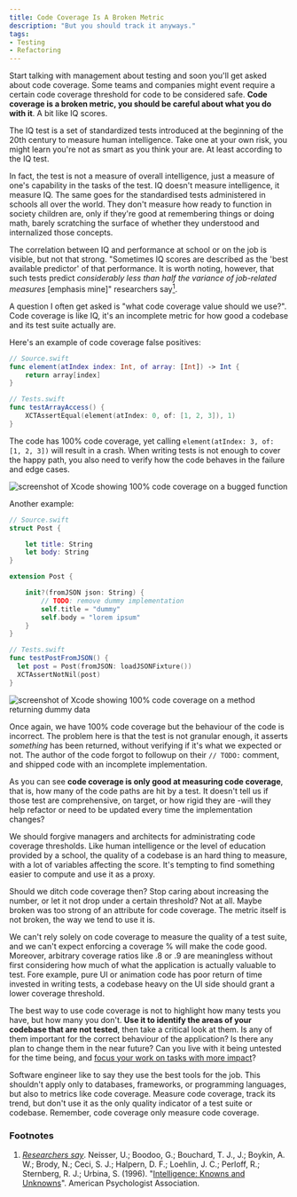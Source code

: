 ```yaml
---
title: Code Coverage Is A Broken Metric
description: "But you should track it anyways."
tags:
- Testing
- Refactoring
---
```


Start talking with management about testing and soon you'll get asked about code coverage. Some teams and companies might event require a certain code coverage threshold for code to be considered safe. **Code coverage is a broken metric, you should be careful about what you do with it**. A bit like IQ scores.

The IQ test is a set of standardized tests introduced at the beginning of the 20th century to measure human intelligence. Take one at your own risk, you might learn you're not as smart as you think your are. At least according to the IQ test.

In fact, the test is not a measure of overall intelligence, just a measure of one's capability in the tasks of the test. IQ doesn't measure intelligence, it measure IQ. The same goes for the standardised tests administered in schools all over the world. They don't measure how ready to function in society children are, only if they're good at remembering things or doing math, barely scratching the surface of whether they understood and internalized those concepts.

The correlation between IQ and performance at school or on the job is visible, but not that strong. "Sometimes IQ scores are described as the 'best available predictor' of that performance. It is worth noting, however, that such tests predict _considerably less than half the variance of job-related measures_ [emphasis mine]" researchers say[<sup id="researchers-say">1</sup>](#fn1).

A question I often get asked is "what code coverage value should we use?". Code coverage is like IQ, it's an incomplete metric for how good a codebase and its test suite actually are.

Here's an example of code coverage false positives:

```swift
// Source.swift
func element(atIndex index: Int, of array: [Int]) -> Int {
    return array[index]
}

// Tests.swift
func testArrayAccess() {
    XCTAssertEqual(element(atIndex: 0, of: [1, 2, 3]), 1)
}
```

The code has 100% code coverage, yet calling `element(atIndex: 3, of: [1, 2, 3])` will result in a crash. When writing tests is not enough to cover the happy path, you also need to verify how the code behaves in the failure and edge cases.

![screenshot of Xcode showing 100% code coverage on a bugged function](https://s3.amazonaws.com/mokacoding/2019-02-19-code-coverage-fail-1.png)

Another example:

```swift
// Source.swift
struct Post {

    let title: String
    let body: String
}

extension Post {

    init?(fromJSON json: String) {
        // TODO: remove dummy implementation
        self.title = "dummy"
        self.body = "lorem ipsum"
    }
}

// Tests.swift
func testPostFromJSON() {
  let post = Post(fromJSON: loadJSONFixture())
  XCTAssertNotNil(post)
}

```

![screenshot of Xcode showing 100% code coverage on a method returning dummy data](https://s3.amazonaws.com/mokacoding/2019-02-19-code-coverage-fail-2.png)

Once again, we have 100% code coverage but the behaviour of the code is incorrect. The problem here is that the test is not granular enough, it asserts _something_ has been returned, without verifying if it's what we expected or not. The author of the code forgot to followup on their `// TODO:` comment, and shipped code with an incomplete implementation. 

As you can see **code coverage is only good at measuring code coverage**, that is, how many of the code paths are hit by a test. It doesn't tell us if those test are comprehensive, on target, or how rigid they are -will they help refactor or need to be updated every time the implementation changes?

We should forgive managers and architects for administrating code coverage thresholds. Like human intelligence or the level of education provided by a school, the quality of a codebase is an hard thing to measure, with a lot of variables affecting the score. It's tempting to find something easier to compute and use it as a proxy.

Should we ditch code coverage then? Stop caring about increasing the number, or let it not drop under a certain threshold? Not at all. Maybe broken was too strong of an attribute for code coverage. The metric itself is not broken, the way we tend to use it is.

We can't rely solely on code coverage to measure the quality of a test suite, and we can't expect enforcing a coverage % will make the code good. Moreover, arbitrary coverage ratios like .8 or .9 are meaningless without first considering how much of what the application is actually valuable to test. Fore example, pure UI or animation code has poor return of time invested in writing tests, a codebase heavy on the UI side should grant a lower coverage threshold.

The best way to use code coverage is not to highlight how many tests you have, but how many you don't. **Use it to identify the areas of your codebase that are not tested**, then take a critical look at them. Is any of them important for the correct behaviour of the application? Is there any plan to change them in the near future? Can you live with it being untested for the time being, and [focus your work on tasks with more impact](https://mokacoding.com/blog/how-to-choose-what-to-refactor/)?

Software engineer like to say they use the best tools for the job. This shouldn't apply only to databases, frameworks, or programming languages, but also to metrics like code coverage. Measure code coverage, track its trend, but don't use it as the only quality indicator of a test suite or codebase. Remember, code coverage only measure code coverage.

### Footnotes
1. <span id="fn1"></span> [_Researchers say_](#researchers-say). Neisser, U.; Boodoo, G.; Bouchard, T. J., J.; Boykin, A. W.; Brody, N.; Ceci, S. J.; Halpern, D. F.; Loehlin, J. C.; Perloff, R.; Sternberg, R. J.; Urbina, S. (1996). "[Intelligence: Knowns and Unknowns](https://en.wikipedia.org/wiki/Intelligence:_Knowns_and_Unknowns)". American Psychologist Association.
